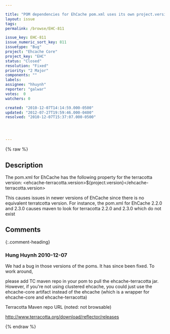 ```yaml
---

title: "POM dependencies for EhCache pom.xml uses its own project.version for ehCache terracotta causing issues for ehcache versions greater than v2.1.1"
layout: issue
tags: 
permalink: /browse/EHC-811

issue_key: EHC-811
issue_numeric_sort_key: 811
issuetype: "Bug"
project: "Ehcache Core"
project_key: "EHC"
status: "Closed"
resolution: "Fixed"
priority: "2 Major"
components: ""
labels: 
assignee: "hhuynh"
reporter: "galwar"
votes:  0
watchers: 0

created: "2010-12-07T14:14:59.000-0500"
updated: "2012-07-27T19:59:46.000-0400"
resolved: "2010-12-07T15:37:07.000-0500"




---
```


{% raw %}

## Description

<div markdown="1" class="description">

The pom.xml for EhCache has the following property for the terracotta version: 
<ehcache-terracotta.version>$\{project.version\}</ehcache-terracotta.version>

This causes issues in newer versions of EhCache since there is no equivalent terratcotta version. For instance, the pom.xml for EhCache 2.2.0 and 2.3.0 causes maven to look for terracotta 2.2.0 and 2.3.0 which do not exist

</div>

## Comments


{:.comment-heading}
### **Hung Huynh** <span class="date">2010-12-07</span>

<div markdown="1" class="comment">

We had a bug in those versions of the poms. It has since been fixed. To work around,

please add TC maven repo in your pom to pull the 
ehcache-terracotta jar. However, if you're not using clustered ehcache, you 
could just use the ehcache-core artifact instead of the ehcache (which 
is a wrapper for ehcache-core and ehcache-terracotta)

Terracotta Maven repo URL (noted: not browsable)

http://www.terracotta.org/download/reflector/releases

</div>



{% endraw %}
